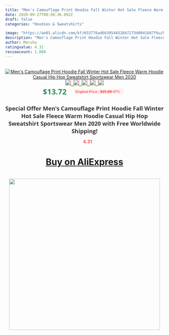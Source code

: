```yaml
---
title: "Men's Camouflage Print Hoodie Fall Winter Hot Sale Fleece Warm Hoodie Casual Hip Hop Sweatshirt Sportswear Men 2020"
date: 2020-09-27T08:50:36.892Z
draft: false
categories: "Hoodies & Sweatshirts"

image: "https://ae01.alicdn.com/kf/H33776ad663954452bb7273d0041b87f6u/Men-s-Camouflage-Print-Hoodie-Fall-Winter-Hot-Sale-Fleece-Warm-Hoodie-Casual-Hip-Hop-Sweatshirt.jpg"
description: "Men's Camouflage Print Hoodie Fall Winter Hot Sale Fleece Warm Hoodie Casual Hip Hop Sweatshirt Sportswear Men 2020"
author: Marsha
ratingvalue: 4.31
reviewcount: 1.888
---
```

<br>
<div style="text-align: center;">
<a href="https://s.click.aliexpress.com/e/_A0HjPn" target="_blank" rel="nofollow noopener noreferrer"><img alt="Men's Camouflage Print Hoodie Fall Winter Hot Sale Fleece Warm Hoodie Casual Hip Hop Sweatshirt Sportswear Men 2020" class="magnifier-image" src="https://ae01.alicdn.com/kf/H33776ad663954452bb7273d0041b87f6u/Men-s-Camouflage-Print-Hoodie-Fall-Winter-Hot-Sale-Fleece-Warm-Hoodie-Casual-Hip-Hop-Sweatshirt.jpg_640x640.jpg">
<br>
<img style="border:1px solid salmon" src="https://ae01.alicdn.com/kf/H33776ad663954452bb7273d0041b87f6u/Men-s-Camouflage-Print-Hoodie-Fall-Winter-Hot-Sale-Fleece-Warm-Hoodie-Casual-Hip-Hop-Sweatshirt.jpg_120x120.jpg">&nbsp;&nbsp;<img style="border:1px solid salmon" src="https://ae01.alicdn.com/kf/He706fdcae6874750a8037b04591aedecT/Men-s-Camouflage-Print-Hoodie-Fall-Winter-Hot-Sale-Fleece-Warm-Hoodie-Casual-Hip-Hop-Sweatshirt.jpg_120x120.jpg">&nbsp;&nbsp;<img style="border:1px solid salmon" src="https://ae01.alicdn.com/kf/H5b852306f3f74ec1a45c8d5d74b870f5n/Men-s-Camouflage-Print-Hoodie-Fall-Winter-Hot-Sale-Fleece-Warm-Hoodie-Casual-Hip-Hop-Sweatshirt.jpg_120x120.jpg">&nbsp;&nbsp;<img style="border:1px solid salmon" src="https://ae01.alicdn.com/kf/H93677468ffe047aa9683dcf6d81c2edd9/Men-s-Camouflage-Print-Hoodie-Fall-Winter-Hot-Sale-Fleece-Warm-Hoodie-Casual-Hip-Hop-Sweatshirt.jpg_120x120.jpg">&nbsp;&nbsp;<img style="border:1px solid salmon" src="https://ae01.alicdn.com/kf/Haac0e151a167474b9f5b043f189567b9B/Men-s-Camouflage-Print-Hoodie-Fall-Winter-Hot-Sale-Fleece-Warm-Hoodie-Casual-Hip-Hop-Sweatshirt.jpg_120x120.jpg"></a></div><br0>
<div style="text-align: center;"><span style="background-color: white; border: 0px; box-sizing: border-box; color: seagreen; display: inline-block; font-family: &quot;open sans&quot; , &quot;arial&quot; , &quot;helvetica&quot; , sans-serif , &quot;heiti&quot;; font-size: 24px; font-stretch: inherit; font-weight: 700; line-height: inherit; margin: 0px 10px 0px 0px; padding: 0px; vertical-align: middle;">$13.72 </span>
<span style="background: rgb(255 , 241 , 241); border-radius: 3px; border: 0px; box-sizing: border-box; color: #ff4747; display: inline-block; font-family: inherit; font-size: 12px; font-stretch: inherit; font-style: inherit; font-variant: inherit; font-weight: 600; line-height: inherit; margin: 0px; padding: 2px 5px; transform: scale(0.9); vertical-align: middle;">Original Price : <b style="text-decoration: line-through;">$25.88 </b> 47%&nbsp;&nbsp;</span></div>
<h1 style="color: #333333; display: inline-block; font-family: &quot;open sans&quot; , &quot;arial&quot; , &quot;helvetica&quot; , sans-serif , &quot;heiti&quot;; font-size: 18px; font-stretch: inherit; font-weight: 700; text-align: center;">Special Offer Men's Camouflage Print Hoodie Fall Winter Hot Sale Fleece Warm Hoodie Casual Hip Hop Sweatshirt Sportswear Men 2020 with Free Worldwide Shipping!</h1>
<div style="color: #ff4747; text-align: center;">
<img src="https://4.bp.blogspot.com/-M0ZcTcb-5uY/XleCXlxnR4I/AAAAAAAAAEc/OrjgMkXV1oMQFaCRZj5HQwOCBcu3w1FegCPcBGAYYCw/s1600/star.png" style="height: 15px;">&nbsp;<b>4.31</b></div>
<div class="button_cont" align="center"><a class="buynow_a" href="https://s.click.aliexpress.com/e/_A0HjPn" target="_blank" rel="nofollow noopener noreferrer"><H1>Buy on AliExpress</H1></a></div><br>
<div class="separator" style="clear: both; text-align: center;">
<img src="https://lh3.googleusercontent.com/-pTy5HemUv9M/XlePHvY0dAI/AAAAAAAAAE4/0nX5iRUoIWY8eMW9Dpxeirr157OZliDIgCLcBGAsYHQ/s1600/badge.gif" width="480">
</div>
